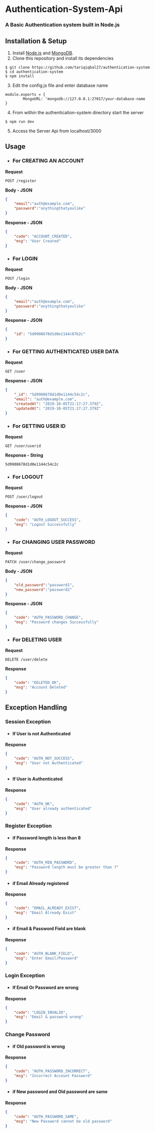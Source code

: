 
# Authentication-System-Api
### A Basic Authentication system built in Node.js

## Installation & Setup
1. Install [Node.js](https://nodejs.org "Node.js") and [MongoDB](https://www.mongodb.com).
2. Clone this repository and install its dependencies
```console
$ git clone https://github.com/tariqiqbal27/authentication-system
$ cd authentication-system
$ npm install
```
3. Edit the config.js file and enter database name
```nodejs
module.exports = {
        MongoURL: 'mongodb://127.0.0.1:27017/your-database-name
}
```
4. From within the authentication-system directory start the server
```console
$ npm run dev
```
5. Access the Server Api from localhost/3000

## Usage
- ### For CREATING AN ACCOUNT
**Request**
```http
POST /register
```
**Body - JSON**
```json
{
	"email":"auth@example.com",
	"password":"anythingthatyoulike"
}
```
**Response - JSON**
```json
{
    "code": "ACCOUNT_CREATED",
    "msg": "User Created"
}
```

- ### For LOGIN
**Request**
```http
POST /login
```
**Body - JSON**
```json
{
	"email":"auth@example.com",
	"password":"anythingthatyoulike"
}
```
**Response - JSON**
```json
{
    "id": "5d9908678d1d0e1144c87b2c"
}
```

- ### For GETTING AUTHENTICATED USER DATA
**Request**
```http
GET /user
```
**Response - JSON**
```json
{
    "_id": "5d9908678d1d0e1144c54c2c",
    "email": "auth@example.com",
    "createdAt": "2019-10-05T21:17:27.379Z",
    "updatedAt": "2019-10-05T21:17:27.379Z"
}
```

- ### For GETTING USER ID
**Request**
```http
GET /user/userid
```
**Response - String**
```
5d9908678d1d0e1144c54c2c
```

- ### For LOGOUT
**Request**
```http
POST /user/logout
```
**Response - JSON**
```json
{
    "code": "AUTH_LOGOUT_SUCCESS",
    "msg": "Logout Successfully"
}
```

- ### For CHANGING USER PASSWORD
**Request**
```http
PATCH /user/change_password
```
**Body - JSON**
```json
{
	"old_password":"password1",
	"new_password":"password2"
}
```
**Response - JSON**
```json
{
    "code": "AUTH_PASSWORD_CHANGE",
    "msg": "Password changes Successfully"
}
```

- ### For DELETING USER
**Request**
```http
DELETE /user/delete
```
**Response**
```json
{
    "code": "DELETED_OK",
    "msg": "Account Deleted"
}
```

## Exception Handling
### Session Exception
- #### If User is not Authenticated
**Response**
```json
{
    "code": "AUTH_NOT_SUCCESS",
    "msg": "User not Authenticated"
}
```
- #### If User is Authenticated
**Response**
```json
{
    "code": "AUTH_OK",
    "msg": "User already authenticated"
}
```

### Register Exception
- #### if Password length is less than 8
**Response**
```json
{
    "code": "AUTH_MIN_PASSWORD",
    "msg": "Password length must be greater than 7"
}
```
- #### if Email Already registered
**Response**
```json
{
    "code": "EMAIL_ALREADY_EXIST",
    "msg": "Email Already Exist"
}
```
- #### if Email & Password Field are blank
**Response**
```json
{
    "code": "AUTH_BLANK_FIELD",
    "msg": "Enter Email/Password"
}
```

### Login Exception
- #### If Email Or Password are wrong
**Response**
```json
{
    "code": "LOGIN_INVALID",
    "msg": "Email & password wrong"
}
```
### Change Password
- #### if Old password is wrong
**Response**
```json
{
    "code": "AUTH_PASSWORD_INCORRECT",
    "msg": "Incorrect Account Password"
}
```
- #### if New password and Old password are same
 **Response**
```json
{
    "code": "AUTH_PASSWORD_SAME",
    "msg": "New Password cannot be old password"
}
```
